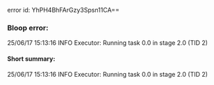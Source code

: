error id: YhPH4BhFArGzy3Spsn11CA==
### Bloop error:

25/06/17 15:13:16 INFO Executor: Running task 0.0 in stage 2.0 (TID 2)
#### Short summary: 

25/06/17 15:13:16 INFO Executor: Running task 0.0 in stage 2.0 (TID 2)